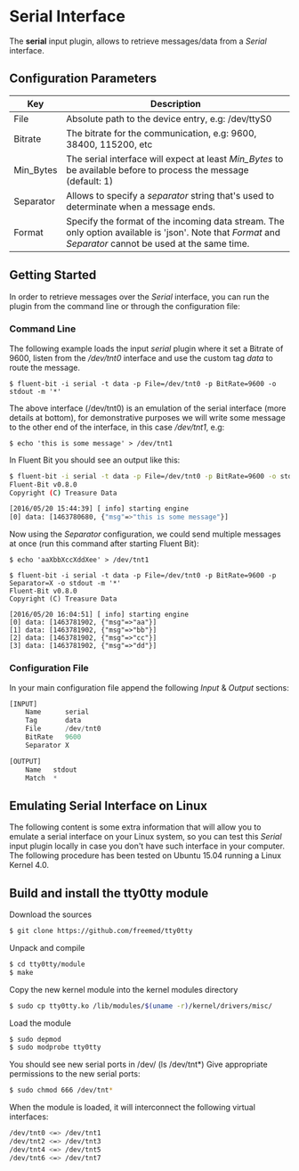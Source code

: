 # Serial Interface

The __serial__ input plugin, allows to retrieve messages/data from a _Serial_ interface.

## Configuration Parameters

| Key             | Description       |
| ----------------|-------------------|
| File            | Absolute path to the device entry, e.g: /dev/ttyS0 |
| Bitrate         | The bitrate for the communication, e.g: 9600, 38400, 115200, etc |
| Min_Bytes       | The serial interface will expect at least _Min\_Bytes_ to be available before to process the message (default: 1)
| Separator       | Allows to specify a _separator_ string that's used to determinate when a message ends. |
| Format          | Specify the format of the incoming data stream. The only option available is 'json'. Note that _Format_ and _Separator_ cannot be used at the same time.|

## Getting Started

In order to retrieve messages over the _Serial_ interface, you can run the plugin from the command line or through the configuration file:

### Command Line

The following example loads the input _serial_ plugin where it set a Bitrate of 9600, listen from the _/dev/tnt0_ interface and use the custom tag _data_ to route the
message.

```
$ fluent-bit -i serial -t data -p File=/dev/tnt0 -p BitRate=9600 -o stdout -m '*'
```

The above interface (/dev/tnt0) is an emulation of the serial interface (more details at bottom), for demonstrative purposes we will write some message to the other end of the interface, in this case _/dev/tnt1_, e.g:

```
$ echo 'this is some message' > /dev/tnt1

```

In Fluent Bit you should see an output like this:

```bash
$ fluent-bit -i serial -t data -p File=/dev/tnt0 -p BitRate=9600 -o stdout -m '*'
Fluent-Bit v0.8.0
Copyright (C) Treasure Data

[2016/05/20 15:44:39] [ info] starting engine
[0] data: [1463780680, {"msg"=>"this is some message"}]

```

Now using the _Separator_ configuration, we could send multiple messages at once (run this command after starting Fluent Bit):


```
$ echo 'aaXbbXccXddXee' > /dev/tnt1
```

```
$ fluent-bit -i serial -t data -p File=/dev/tnt0 -p BitRate=9600 -p Separator=X -o stdout -m '*'
Fluent-Bit v0.8.0
Copyright (C) Treasure Data

[2016/05/20 16:04:51] [ info] starting engine
[0] data: [1463781902, {"msg"=>"aa"}]
[1] data: [1463781902, {"msg"=>"bb"}]
[2] data: [1463781902, {"msg"=>"cc"}]
[3] data: [1463781902, {"msg"=>"dd"}]
```

### Configuration File

In your main configuration file append the following _Input_ & _Output_ sections:

```python
[INPUT]
    Name      serial
    Tag       data
    File      /dev/tnt0
    BitRate   9600
    Separator X

[OUTPUT]
    Name   stdout
    Match  *
```

## Emulating Serial Interface on Linux

The following content is some extra information that will allow you to emulate a serial interface on your Linux system, so you can test this _Serial_ input plugin locally in case you don't have such interface in your computer. The following procedure has been tested on Ubuntu 15.04 running a Linux Kernel 4.0.

## Build and install the tty0tty module

Download the sources

```bash
$ git clone https://github.com/freemed/tty0tty
```

Unpack and compile

```bash
$ cd tty0tty/module
$ make
```

Copy the new kernel module into the kernel modules directory

```bash
$ sudo cp tty0tty.ko /lib/modules/$(uname -r)/kernel/drivers/misc/
```

Load the module

```bash
$ sudo depmod
$ sudo modprobe tty0tty
```

You should see new serial ports in /dev/ (ls /dev/tnt*) Give appropriate permissions to the new serial ports:

```bash
$ sudo chmod 666 /dev/tnt*
```

When the module is loaded, it will interconnect the following virtual interfaces:

```bash
/dev/tnt0 <=> /dev/tnt1
/dev/tnt2 <=> /dev/tnt3
/dev/tnt4 <=> /dev/tnt5
/dev/tnt6 <=> /dev/tnt7
```
